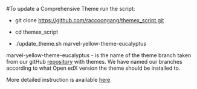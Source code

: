 #To update a Comprehensive Theme run the script:

- git clone https://github.com/raccoongang/themex_script.git

- cd themex_script

- ./update_theme.sh marvel-yellow-theme-eucalyptus ​

marvel-yellow-theme-eucalyptus - is the name of the theme branch taken from our gitHub [repository](https://github.com/raccoongang/themes_for_themex.io/branches) with themes. We have named our branches according to what Open edX version the theme should be installed to. 


More detailed instruction is available [here](https://themex.io/install/)

